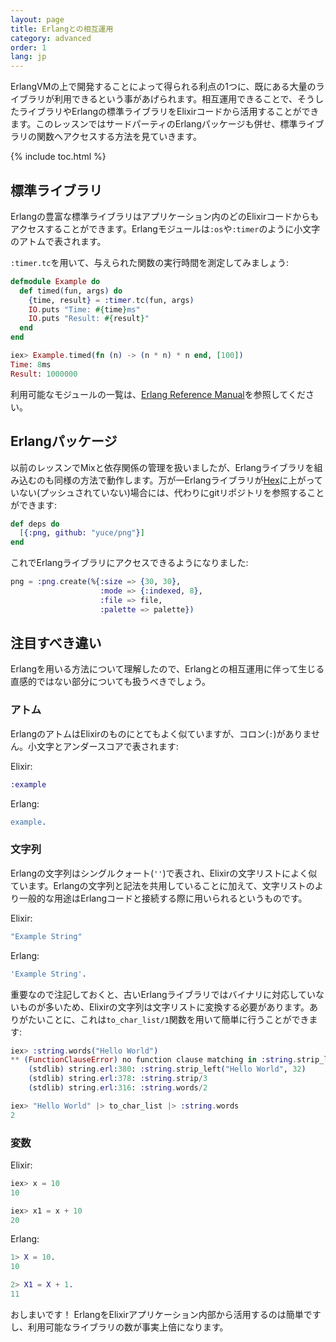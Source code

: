 ```yaml
---
layout: page
title: Erlangとの相互運用
category: advanced
order: 1
lang: jp
---
```


ErlangVMの上で開発することによって得られる利点の1つに、既にある大量のライブラリが利用できるという事があげられます。相互運用できることで、そうしたライブラリやErlangの標準ライブラリをElixirコードから活用することができます。このレッスンではサードパーティのErlangパッケージも併せ、標準ライブラリの関数へアクセスする方法を見ていきます。

{% include toc.html %}

## 標準ライブラリ

Erlangの豊富な標準ライブラリはアプリケーション内のどのElixirコードからもアクセスすることができます。Erlangモジュールは`:os`や`:timer`のように小文字のアトムで表されます。

`:timer.tc`を用いて、与えられた関数の実行時間を測定してみましょう:

```elixir
defmodule Example do
  def timed(fun, args) do
    {time, result} = :timer.tc(fun, args)
    IO.puts "Time: #{time}ms"
    IO.puts "Result: #{result}"
  end
end

iex> Example.timed(fn (n) -> (n * n) * n end, [100])
Time: 8ms
Result: 1000000
```

利用可能なモジュールの一覧は、[Erlang Reference Manual](http://erlang.org/doc/apps/stdlib/)を参照してください。

## Erlangパッケージ

以前のレッスンでMixと依存関係の管理を扱いましたが、Erlangライブラリを組み込むのも同様の方法で動作します。万が一Erlangライブラリが[Hex](https://hex.pm)に上がっていない(プッシュされていない)場合には、代わりにgitリポジトリを参照することができます:

```elixir
def deps do
  [{:png, github: "yuce/png"}]
end
```

これでErlangライブラリにアクセスできるようになりました:

```elixir
png = :png.create(%{:size => {30, 30},
                    :mode => {:indexed, 8},
                    :file => file,
                    :palette => palette})
```

## 注目すべき違い

Erlangを用いる方法について理解したので、Erlangとの相互運用に伴って生じる直感的ではない部分についても扱うべきでしょう。

### アトム

ErlangのアトムはElixirのものにとてもよく似ていますが、コロン(`:`)がありません。小文字とアンダースコアで表されます:

Elixir:

```elixir
:example
```

Erlang:

```erlang
example.
```

### 文字列

Erlangの文字列はシングルクォート(`''`)で表され、Elixirの文字リストによく似ています。Erlangの文字列と記法を共用していることに加えて、文字リストのより一般的な用途はErlangコードと接続する際に用いられるというものです。

Elixir:

```elixir
"Example String"
```

Erlang:

```erlang
'Example String'.
```

重要なので注記しておくと、古いErlangライブラリではバイナリに対応していないものが多いため、Elixirの文字列は文字リストに変換する必要があります。ありがたいことに、これは`to_char_list/1`関数を用いて簡単に行うことができます:

```elixir
iex> :string.words("Hello World")
** (FunctionClauseError) no function clause matching in :string.strip_left/2
    (stdlib) string.erl:380: :string.strip_left("Hello World", 32)
    (stdlib) string.erl:378: :string.strip/3
    (stdlib) string.erl:316: :string.words/2

iex> "Hello World" |> to_char_list |> :string.words
2
```

### 変数

Elixir:

```elixir
iex> x = 10
10

iex> x1 = x + 10
20
```

Erlang:

```erlang
1> X = 10.
10

2> X1 = X + 1.
11
```

おしまいです！ ErlangをElixirアプリケーション内部から活用するのは簡単ですし、利用可能なライブラリの数が事実上倍になります。
